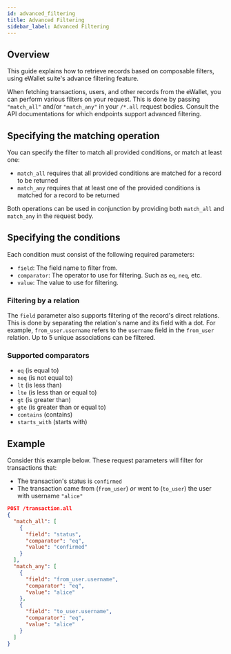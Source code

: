 ```yaml
---
id: advanced_filtering
title: Advanced Filtering
sidebar_label: Advanced Filtering
---
```



## Overview

This guide explains how to retrieve records based on composable filters, using eWallet suite's advance filtering feature.

When fetching transactions, users, and other records from the eWallet, you can perform various filters on your request. This is done by passing `"match_all"` and/or `"match_any"` in your `/*.all` request bodies. Consult the API documentations for which endpoints support advanced filtering.

## Specifying the matching operation

You can specify the filter to match all provided conditions, or match at least one:

- `match_all` requires that all provided conditions are matched for a record to be returned
- `match_any` requires that at least one of the provided conditions is matched for a record to be returned

Both operations can be used in conjunction by providing both `match_all` and `match_any` in the request body.

## Specifying the conditions

Each condition must consist of the following required parameters:

- `field`: The field name to filter from.
- `comparator`: The operator to use for filtering. Such as `eq`, `neq`, etc.
- `value`: The value to use for filtering.

### Filtering by a relation

The `field` parameter also supports filtering of the record's direct relations. This is done by separating the relation's name and its field with a dot. For example, `from_user.username` refers to the `username` field in the `from_user` relation. Up to 5 unique associations can be filtered.

### Supported comparators

- `eq` (is equal to)
- `neq` (is not equal to)
- `lt` (is less than)
- `lte` (is less than or equal to)
- `gt` (is greater than)
- `gte` (is greater than or equal to)
- `contains` (contains)
- `starts_with` (starts with)

## Example

Consider this example below. These request parameters will filter for transactions that:

- The transaction's status is `confirmed`
- The transaction came from (`from_user`) _or_ went to (`to_user`) the user with username `"alice"`

```json
POST /transaction.all
{
  "match_all": [
    {
      "field": "status",
      "comparator": "eq",
      "value": "confirmed"
    }
  ],
  "match_any": [
    {
      "field": "from_user.username",
      "comparator": "eq",
      "value": "alice"
    },
    {
      "field": "to_user.username",
      "comparator": "eq",
      "value": "alice"
    }
  ]
}
```



